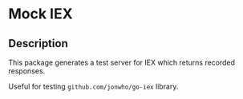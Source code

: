 # Mock IEX

## Description
This package generates a test server for IEX which returns recorded responses.

Useful for testing `github.com/jonwho/go-iex` library.
